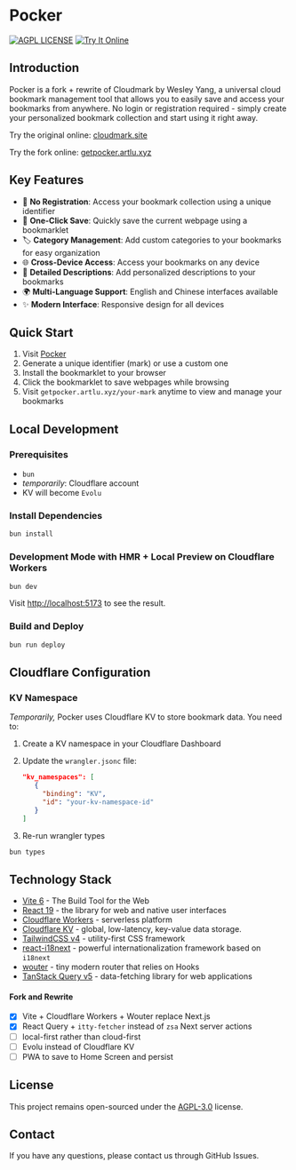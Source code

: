 # Pocker

[![AGPL LICENSE](https://img.shields.io/badge/LICENSE-AGPL-blue.svg)](https://www.gnu.org/licenses/agpl-3.0.html)
[![Try It Online](https://img.shields.io/badge/TryIt-Online-orange.svg)](https://getpocker.artlu.xyz)

## Introduction

Pocker is a fork + rewrite of Cloudmark by Wesley Yang, a universal cloud bookmark management tool that allows you to easily save and access your bookmarks from anywhere. No login or registration required - simply create your personalized bookmark collection and start using it right away.

Try the original online: [cloudmark.site](https://cloudmark.site)

Try the fork online: [getpocker.artlu.xyz](https://getpocker.artlu.xyz)

## Key Features

- 🔑 **No Registration**: Access your bookmark collection using a unique identifier
- 🔖 **One-Click Save**: Quickly save the current webpage using a bookmarklet
- 🏷️ **Category Management**: Add custom categories to your bookmarks for easy organization
- 🌐 **Cross-Device Access**: Access your bookmarks on any device
- 📝 **Detailed Descriptions**: Add personalized descriptions to your bookmarks
- 🌍 **Multi-Language Support**: English and Chinese interfaces available
- ✨ **Modern Interface**: Responsive design for all devices

## Quick Start

1. Visit [Pocker](https://getpocker.artlu.xyz)
2. Generate a unique identifier (mark) or use a custom one
3. Install the bookmarklet to your browser
4. Click the bookmarklet to save webpages while browsing
5. Visit `getpocker.artlu.xyz/your-mark` anytime to view and manage your bookmarks

## Local Development

### Prerequisites

- `bun`
- *temporarily*: Cloudflare account
- KV will become `Evolu`

### Install Dependencies

```bash
bun install
```

### Development Mode with HMR + Local Preview on Cloudflare Workers

```bash
bun dev
```

Visit [http://localhost:5173](http://localhost:5173) to see the result.

### Build and Deploy

```bash
bun run deploy
```

## Cloudflare Configuration

### KV Namespace

*Temporarily,* Pocker uses Cloudflare KV to store bookmark data. You need to:

1. Create a KV namespace in your Cloudflare Dashboard
2. Update the `wrangler.jsonc` file:

   ```json
   "kv_namespaces": [
      {
        "binding": "KV",
        "id": "your-kv-namespace-id"
      }
   ]
   ```

3. Re-run wrangler types

```bash
bun types
```

## Technology Stack

- [Vite 6](https://vite.dev) - The Build Tool for the Web
- [React 19](https://react.dev) - the library for web and native user interfaces
- [Cloudflare Workers](https://developers.cloudflare.com/workers) - serverless platform
- [Cloudflare KV](https://developers.cloudflare.com/kv) - global, low-latency, key-value data storage.
- [TailwindCSS v4](https://tailwindcss.com) - utility-first CSS framework
- [react-i18next](https://react.i18next.com) - powerful internationalization framework based on <code>i18next</code>
- [wouter](https://github.com/molefrog/wouter) - tiny modern router that relies on Hooks
- [TanStack Query v5](https://tanstack.com/query/v5) - data-fetching library for web applications

#### Fork and Rewrite

- [x] Vite + Cloudflare Workers + Wouter replace Next.js
- [x] React Query + `itty-fetcher` instead of `zsa` Next server actions
- [ ] local-first rather than cloud-first
- [ ] Evolu instead of Cloudflare KV
- [ ] PWA to save to Home Screen and persist

## License

This project remains open-sourced under the [AGPL-3.0](https://www.gnu.org/licenses/agpl-3.0.html) license.

## Contact

If you have any questions, please contact us through GitHub Issues.

